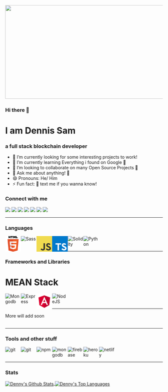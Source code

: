 <a href="https://github.com/devxb/gitanimals">
<img
  src="https://render.gitanimals.org/farms/denniarems"
  width="600"
  height="300"
/>
</a>

### Hi there 👋
# I am Dennis Sam
### a full stack blockchain developer

- 🔭 I’m currently looking for some interesting projects to work!
- 🌱 I’m currently learning Everything i found on Google 🌟
- 👯 I’m looking to collaborate on many Open Source Projects 💖
- 💬 Ask me about anything! 🤗
- 😄 Pronouns: He/ Him
- ⚡ Fun fact: 📲 text me if you wanna know!


### Connect with me

[<img height="30" src="https://img.shields.io/badge/twitter-%231DA1F2.svg?&style=for-the-badge&logo=twitter&logoColor=white" />][twitter]
[<img height="30" src = "https://img.shields.io/badge/discord-%9A0257.svg?&style=for-the-badge&logo=discord&logoColor=white">][Discord] 
[<img height="30" src="https://img.shields.io/badge/linkedin-%230077B5.svg?&style=for-the-badge&logo=linkedin&logoColor=white" />][LinkedIn]
[<img height="30" src = "https://img.shields.io/badge/instagram-%23E4405F.svg?&style=for-the-badge&logo=instagram&logoColor=white">][Instagram] 
[<img height="30" src = "https://img.shields.io/badge/telegram-%230077B5.svg?&style=for-the-badge&logo=telegram&logoColor=white">][Telegram] 
[<img height="30" src = "https://img.shields.io/badge/whatsapp-%9A0257.svg?&style=for-the-badge&logo=whatsapp&logoColor=white">][Whatsapp] 
[<img height="30" src = "https://img.shields.io/badge/gmail-%23E4405F.svg?&style=for-the-badge&logo=gmail&logoColor=white">][Gmail] 
<br />
<hr />

### Languages

<img align="left" alt="HTML5" width="50px" src="https://raw.githubusercontent.com/github/explore/80688e429a7d4ef2fca1e82350fe8e3517d3494d/topics/html/html.png" />
<img align="left" alt="Sass" width="50px" src="https://www.vectorlogo.zone/logos/sass-lang/sass-lang-icon.svg" />
<img align="left" alt="JS" width="50px" src="https://raw.githubusercontent.com/github/explore/80688e429a7d4ef2fca1e82350fe8e3517d3494d/topics/javascript/javascript.png" />
<img align="left" alt="TS" width="50px" src="https://raw.githubusercontent.com/github/explore/80688e429a7d4ef2fca1e82350fe8e3517d3494d/topics/typescript/typescript.png" />
<img align="left" alt="Solidity" width="50px" src="https://raw.githubusercontent.com/consensysmesh/solidity-logo/master/solidity-logo.svg" />
<img align="left" alt="Python" width="50px" src="https://www.vectorlogo.zone/logos/python/python-icon.svg" />
<br />
<br />
<hr />

### Frameworks and Libraries
# MEAN Stack
<img align="left" alt="Mongodb" width="50px" src="https://www.vectorlogo.zone/logos/mongodb/mongodb-icon.svg" />
<img align="left" alt="Express" width="50px" src="https://www.vectorlogo.zone/logos/expressjs/expressjs-icon.svg" />
<img align="left" alt="Angular" width="50px" src="https://raw.githubusercontent.com/github/explore/80688e429a7d4ef2fca1e82350fe8e3517d3494d/topics/angular/angular.png" />
<img align="left" alt="NodeJS" width="50px" src="https://www.vectorlogo.zone/logos/nodejs/nodejs-icon.svg" />
<br />
<br />
<hr />
More will add soon
<br />
<br />
<hr />

### Tools and other stuff

<img align="left" alt="git" width="50px" src="https://www.vectorlogo.zone/logos/git-scm/git-scm-icon.svg" />
<img align="left" alt="git" width="50px" src="https://www.vectorlogo.zone/logos/github/github-icon.svg" />
<img align="left" alt="npm" width="50px" src="https://www.vectorlogo.zone/logos/npmjs/npmjs-icon.svg" />
<img align="left" alt="mongodb" width="50px" src="https://www.vectorlogo.zone/logos/mongodb/mongodb-icon.svg" />
<img align="left" alt="firebase" width="50px" src="https://www.vectorlogo.zone/logos/firebase/firebase-icon.svg" />
<img align="left" alt="heroku" width="50px" src="https://www.vectorlogo.zone/logos/heroku/heroku-icon.svg" />
<img align="left" alt="netlify" width="50px" src="https://www.vectorlogo.zone/logos/netlify/netlify-icon.svg" />
<br />
<br />
<hr />

### Stats
<a href="#stats">
  <img align="center" alt="Denny's Github Stats" src="https://github-readme-stats.vercel.app/api?username=denniarems&count_private=true&show_icons=true&theme=radical" />
</a>
<a href="#stats">
  <img align="center" alt="Denny's Top Languages" src="https://github-readme-stats.vercel.app/api/top-langs/?username=denniarems&layout=compact" />
</a>

[twitter]: https://twitter.com/denniarems
[LinkedIn]: https://www.linkedin.com/in/denniarems/
[Instagram]: https://www.instagram.com/denniarems
[Telegram]: https://t.me/denniarems
[Discord]: https://discord.com/channels/@me/denniarems#3229
[Whatsapp]: https://wa.link/hsy968
[Gmail]: mailto:garvnanwani88@gmail.com
